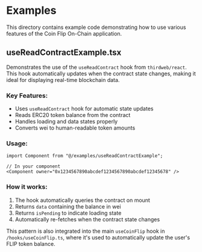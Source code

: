 # Examples

This directory contains example code demonstrating how to use various features of the Coin Flip On-Chain application.

## useReadContractExample.tsx

Demonstrates the use of the `useReadContract` hook from `thirdweb/react`. This hook automatically updates when the contract state changes, making it ideal for displaying real-time blockchain data.

### Key Features:

- Uses `useReadContract` hook for automatic state updates
- Reads ERC20 token balance from the contract
- Handles loading and data states properly
- Converts wei to human-readable token amounts

### Usage:

```tsx
import Component from "@/examples/useReadContractExample";

// In your component
<Component owner="0x1234567890abcdef1234567890abcdef12345678" />
```

### How it works:

1. The hook automatically queries the contract on mount
2. Returns `data` containing the balance in wei
3. Returns `isPending` to indicate loading state
4. Automatically re-fetches when the contract state changes

This pattern is also integrated into the main `useCoinFlip` hook in `/hooks/useCoinFlip.ts`, where it's used to automatically update the user's FLIP token balance.

